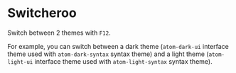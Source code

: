 # Switcheroo

Switch between 2 themes with `F12`.

For example, you can switch between a dark theme (`atom-dark-ui` interface theme used with `atom-dark-syntax` syntax theme) and a light theme (`atom-light-ui` interface theme used with `atom-light-syntax` syntax theme).
